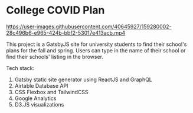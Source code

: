 # College COVID Plan



https://user-images.githubusercontent.com/40645927/159280002-28c496b6-e965-424b-bbf2-53017e413acb.mp4



This project is a GatsbyJS site for university students to find their school's plans for the fall and spring. Users can type in the name of their school or find their schools' listing in the browser.

Tech stack:
1. Gatsby static site generator using ReactJS and GraphQL
1. Airtable Database API
1. CSS Flexbox and TailwindCSS
1. Google Analytics
1. D3.JS visualizations
